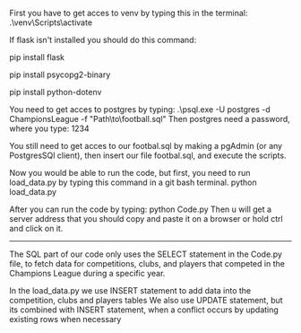 First you have to get acces to venv by typing this in the terminal:
.\venv\Scripts\activate

If flask isn't installed you should do this command:

pip install flask 

pip install psycopg2-binary 

pip install python-dotenv

You need to get acces to postgres by typing:
.\psql.exe -U postgres -d ChampionsLeague -f "Path\to\football.sql"
Then postgres need a password, where you type:
1234

You still need to get acces to our footbal.sql by making a pgAdmin (or any PostgresSQl client), then insert our file footbal.sql, and 
execute the scripts.

Now you would be able to run the code, but first, you need to run load_data.py by typing this command in a git bash terminal.
python load_data.py

After you can run the code by typing: 
python Code.py
Then u will get a server address that you should copy and paste it on a browser or hold ctrl and click on it.
__________________________________________________________________________________________________________________________
The SQL part of our code only uses the SELECT statement in the Code.py file, to fetch data for competitions, 
clubs, and players that competed in the Champions League during a specific year.

In the load_data.py we use INSERT statement to add data into the competition, clubs and players tables
We also use UPDATE statement, but its combined with INSERT statement, when a conflict occurs by updating existing rows when necessary
